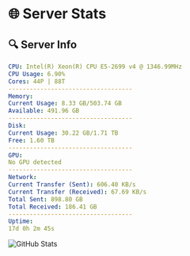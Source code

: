 # 🌐 Server Stats
## 🔍 Server Info
```yaml
CPU: Intel(R) Xeon(R) CPU E5-2699 v4 @ 1346.99MHz
CPU Usage: 6.90%
Cores: 44P | 88T
-----------------------------------
Memory:
Current Usage: 8.33 GB/503.74 GB
Available: 491.96 GB
-----------------------------------
Disk:
Current Usage: 30.22 GB/1.71 TB
Free: 1.60 TB
-----------------------------------
GPU:
No GPU detected
-----------------------------------
Network:
Current Transfer (Sent): 606.40 KB/s
Current Transfer (Received): 67.69 KB/s
Total Sent: 898.80 GB
Total Received: 186.41 GB
-----------------------------------
Uptime:
17d 0h 2m 45s
```
![GitHub Stats](https://img.shields.io/badge/Updated-2025-05-06_17:11:33-blue)